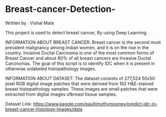 # Breast-cancer-Detection-
Written by : Vishal Mate

This project is used to detect breast cancer, By using Deep Learning.

INFORMATION ABOUT BREAST CANCER:  Breast cancer is the second most prevalent malignancy among Indian women, and it is on the rise in the country.
Invasive Ductal Carcinoma is one of the most common forms of Breast Cancer and about 80% of all breast cancers are Invasive Ductal Carcinomas.
The goal of this script is to identify IDC when it is present in otherwise unlabeled histopathology images.

INFORMATION ABOUT DATASET:  The dataset consists of 277,524 50x50 pixel RGB digital image patches that were derived from 162 H&E-stained breast histopathology
samples. These images are small patches that were extracted from digital images ofbreast tissue samples.


Dataset Link:  https://www.kaggle.com/paultimothymooney/predict-idc-in-breast-cancer-histology-images/data




